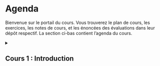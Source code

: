 # Agenda

Bienvenue sur le portail du cours. Vous trouverez le plan de cours, les exercices, les notes de cours, et les énoncées des évaluations dans leur dépôt respectif. La section ci-bas contient l’agenda du cours.

<details>
<summary>

## Cours 1 : Introduction

</summary>

Pour le prochain cours :

- Terminer l’exercice Cahier des charges
		
</details>
